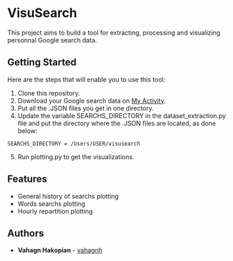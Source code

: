 # VisuSearch
This project aims to build a tool for extracting, processing and visualizing personnal Google search data.

## Getting Started

Here are the steps that will enable you to use this tool:

1. Clone this repository.
2. Download your Google search data on [My Activity](https://myactivity.google.com).
3. Put all the .JSON files you get in one directory.
4. Update the variable SEARCHS_DIRECTORY in the dataset_extraction.py file and put the directory where the .JSON files are located, as done below:
```
SEARCHS_DIRECTORY = /Users/USER/visusearch 
``` 
5. Run plotting.py to get the visualizations.

## Features

* General history of searchs plotting
* Words searchs plotting
* Hourly repartition plotting

## Authors

* **Vahagn Hakopian** - [vahagnh](https://github.com/vahagnh)
